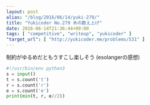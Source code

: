 ```yaml
---
layout: post
alias: "/blog/2016/06/14/yuki-279/"
title: "Yukicoder No.279 木の数え上げ"
date: 2016-06-14T21:36:44+09:00
tags: [ "competitive", "writeup", "yukicoder" ]
"target_url": [ "http://yukicoder.me/problems/531" ]
---
```


制約がゆるめだともうすこし楽しそう (esolangerの感想)

``` python
#!/usr/bin/env python3
s = input()
t = s.count('t')
r = s.count('r')
e = s.count('e')
print(min(t, r, e//2))
```
